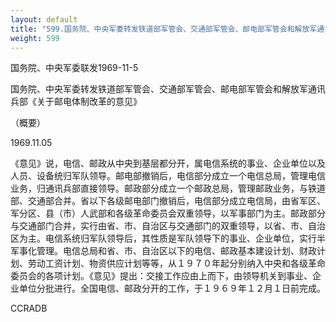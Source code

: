 ```yaml
---
layout: default
title: "599.国务院、中央军委转发铁道部军管会、交通部军管会、邮电部军管会和解放军通讯兵部《关于邮电体制改革的意见》（概要）"
weight: 599
---
```


国务院、中央军委联发1969-11-5

国务院、中央军委转发铁道部军管会、交通部军管会、邮电部军管会和解放军通讯兵部《关于邮电体制改革的意见》

（概要）

1969.11.05

《意见》说，电信、邮政从中央到基层都分开，属电信系统的事业、企业单位以及人员、设备统归军队领导。邮电部撤销后，电信部分成立一个电信总局，管理电信业务，归通讯兵部直接领导。邮政部分成立一个邮政总局，管理邮政业务，与铁道部、交通部合并。省以下各级邮电部门撤销后，电信部分成立电信局，由省军区、军分区、县（市）人武部和各级革命委员会双重领导，以军事部门为主。邮政部分与交通部门合并，实行由省、市、自治区与交通部门的双重领导，以省、市、自治区为主。电信系统归军队领导后，其性质是军队领导下的事业、企业单位，实行半军事化管理。电信总局和省、市、自治区以下的电信、邮政基本建设计划、财政计划、劳动工资计划、物资供应计划等等，从１９７０年起分别纳入中央和各级革命委员会的各项计划。《意见》提出：交接工作应由上而下，由领导机关到事业、企业单位分批进行。全国电信、邮政分开的工作，于１９６９年１２月１日前完成。

CCRADB

